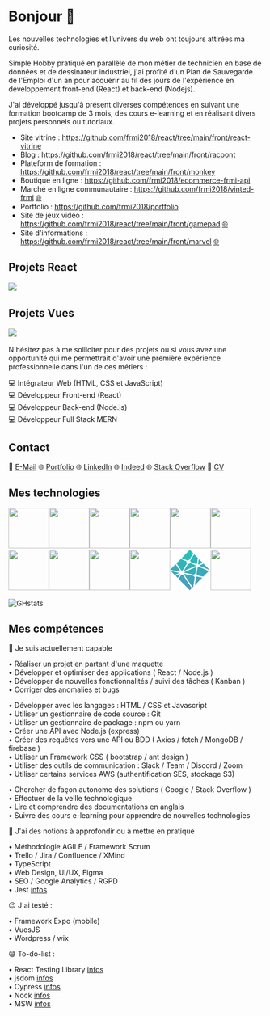 # Bonjour 👋

Les nouvelles technologies et l’univers du web ont toujours attirées ma curiosité.

Simple Hobby pratiqué en parallèle de mon métier de technicien en base de données et de dessinateur industriel, j'ai profité d'un Plan de Sauvegarde de l'Emploi d'un an pour acquérir au fil des jours de l'expérience en développement front-end (React) et back-end (Nodejs).

J'ai développé jusqu'à présent diverses compétences en suivant une formation bootcamp de 3 mois, des cours e-learning et en réalisant divers projets personnels ou tutoriaux.

* Site vitrine : https://github.com/frmi2018/react/tree/main/front/react-vitrine
* Blog : https://github.com/frmi2018/react/tree/main/front/racoont
* Plateform de formation : https://github.com/frmi2018/react/tree/main/front/monkey
* Boutique en ligne : https://github.com/frmi2018/ecommerce-frmi-api
* Marché en ligne communautaire : https://github.com/frmi2018/vinted-frmi [🌐](https://vinted-frmi.netlify.app/)
* Portfolio : https://github.com/frmi2018/portfolio
* Site de jeux vidéo : https://github.com/frmi2018/react/tree/main/front/gamepad [🌐](https://frmi-gamepad.netlify.app/)  
* Site d'informations : https://github.com/frmi2018/react/tree/main/front/marvel [🌐](https://frmi-marvel-api.netlify.app/)  

## Projets React

[<img src="https://cdn.jsdelivr.net/gh/devicons/devicon/icons/react/react-original.svg" width="100" height=auto/>](https://github.com/frmi2018/react)

## Projets Vues

[<img src="https://cdn.jsdelivr.net/gh/devicons/devicon/icons/vuejs/vuejs-original.svg" width="100" height=auto/>](https://github.com/frmi2018/vuejs)

N'hésitez pas à me solliciter pour des projets ou si vous avez une opportunité qui me permettrait d'avoir une première expérience professionnelle dans l'un de ces métiers :

💻 Intégrateur Web (HTML, CSS et JavaScript)  
💻 Développeur Front-end (React)  
💻 Développeur Back-end (Node.js)  
💻 Développeur Full Stack MERN

## Contact

📧 [E-Mail](mailto:frmi2018@gmail.com)
🌐 [Portfolio](https://frmi2018.wixsite.com/website)
🌐 [LinkedIn](https://www.linkedin.com/in/franck-michaud-b60791179/)
🌐 [Indeed](https://my.indeed.com/p/g73hfz7)
🌐 [Stack Overflow](https://stackoverflow.com/users/16643299/franck-michaud)
📑 [CV](http://frmi.free.fr/perso/franck.michaud.cv.pdf)

## Mes technologies

<img src="https://cdn.jsdelivr.net/gh/devicons/devicon/icons/mongodb/mongodb-original-wordmark.svg" width="80" height="80"/><img src="https://cdn.jsdelivr.net/gh/devicons/devicon/icons/express/express-original.svg" width="80" height="80"/><img src="https://cdn.jsdelivr.net/gh/devicons/devicon/icons/react/react-original-wordmark.svg" width="80" height="80"/><img src="https://cdn.jsdelivr.net/gh/devicons/devicon/icons/nodejs/nodejs-original.svg" width="80" height="80"/><img src="https://cdn.jsdelivr.net/gh/devicons/devicon/icons/html5/html5-original.svg" width="80" height="80"/><img src="https://cdn.jsdelivr.net/gh/devicons/devicon/icons/css3/css3-original.svg" width="80" height="80"/>  
<img src="https://cdn.jsdelivr.net/gh/devicons/devicon/icons/sass/sass-original.svg" width="80" height="80"/><img src="https://cdn.jsdelivr.net/gh/devicons/devicon/icons/javascript/javascript-original.svg" width="80" height="80"/><img src="https://cdn.jsdelivr.net/gh/devicons/devicon/icons/git/git-original.svg" width="80" height="80"/><img src="https://cdn.jsdelivr.net/gh/devicons/devicon/icons/github/github-original.svg" width="80" height="80"/><img src="assets/logos/netlify.png" width="80" height="80"><img src="https://cdn.jsdelivr.net/gh/devicons/devicon/icons/heroku/heroku-plain-wordmark.svg" width="80" height="80"/>

![GHstats](https://github-readme-stats.vercel.app/api?username=frmi2018&show_icons=true)

## Mes compétences

🙂 Je suis actuellement capable

• Réaliser un projet en partant d'une maquette  
• Développer et optimiser des applications ( React / Node.js )  
• Développer de nouvelles fonctionnalités / suivi des tâches ( Kanban )  
• Corriger des anomalies et bugs

• Développer avec les langages : HTML / CSS et Javascript  
• Utiliser un gestionnaire de code source : Git  
• Utiliser un gestionnaire de package : npm ou yarn  
• Créer une API avec Node.js (express)  
• Créer des requêtes vers une API ou BDD ( Axios / fetch / MongoDB / firebase )  
• Utiliser un Framework CSS ( bootstrap / ant design )    
• Utiliser des outils de communication : Slack / Team / Discord / Zoom  
• Utiliser certains services AWS (authentification SES, stockage S3)

• Chercher de façon autonome des solutions ( Google / Stack Overflow )  
• Effectuer de la veille technologique  
• Lire et comprendre des documentations en anglais  
• Suivre des cours e-learning pour apprendre de nouvelles technologies

🤔 J'ai des notions à approfondir ou à mettre en pratique  

• Méthodologie AGILE / Framework Scrum  
• Trello / Jira / Confluence / XMind  
• TypeScript  
• Web Design, UI/UX, Figma  
• SEO / Google Analytics / RGPD  
• Jest [infos](https://jestjs.io/docs/getting-started)  

😉 J'ai testé :

• Framework Expo (mobile)  
• VuesJS  
• Wordpress / wix

😅 To-do-list :  

• React Testing Library [infos](https://testing-library.com/docs/react-testing-library/intro/)  
• jsdom [infos](https://github.com/jsdom/jsdom)  
• Cypress [infos](https://www.cypress.io/)  
• Nock [infos](https://github.com/nock/nock)  
• MSW [infos](https://mswjs.io/)

